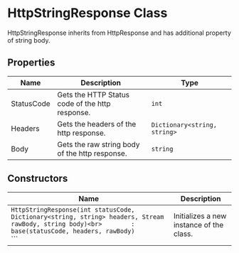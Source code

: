 
# HttpStringResponse Class

HttpStringResponse inherits from HttpResponse and has additional property of string body.

## Properties

| Name | Description | Type |
|  --- | --- | --- |
| StatusCode | Gets the HTTP Status code of the http response. | `int` |
| Headers | Gets the headers of the http response. | `Dictionary<string, string>` |
| Body | Gets the raw string body of the http response. | `string` |

## Constructors

| Name | Description |
|  --- | --- |
| ```HttpStringResponse(int statusCode, Dictionary<string, string> headers, Stream rawBody, string body)<br>        : base(statusCode, headers, rawBody)```<br>``` | Initializes a new instance of the <see cref="HttpStringResponse"/> class. |

